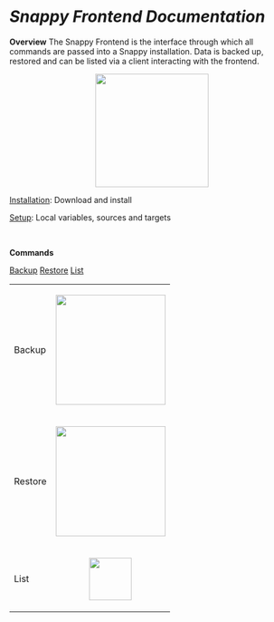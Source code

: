 # *Snappy Frontend Documentation*

**Overview**
The Snappy Frontend is the interface through which all commands are passed into a Snappy installation.  Data is backed up, restored and can be listed via a client interacting with the frontend.

<center>
<img src="http://127.0.0.1:8000/images/overview.png" width="200">
</center>
  
[Installation](http://127.0.0.1:8000/installation.md): Download and install

[Setup](http://127.0.0.1:8000/setup.md):  Local variables, sources and targets

<br>

**Commands**

[Backup](http://127.0.0.1:8000/backup.md)
[Restore](http://127.0.0.1:8000/restore.md)
[List](http://127.0.0.1:8000/list.md)

<table cellspacing="0" cellpadding="0">
<tr>
<td>Backup</td>
<td> <p align="center">
<img src="http://127.0.0.1:8000/images/backupcmd.png" width="194">
</p></td>
</tr>
<tr>
<td>Restore</td>
<td><p align="center">
<img src="http://127.0.0.1:8000/images/restorecmd.png" width="194"></td>
</tr>
<tr>
<td>List</td>
<td><p align="center">
<img src="http://127.0.0.1:8000/images/listcmd.png" width="75"></td>
</tr>
</table>
